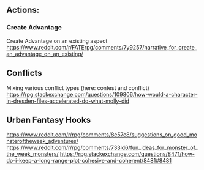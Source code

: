 ## Actions:
### Create Advantage
Create Advantage on an existing aspect
https://www.reddit.com/r/FATErpg/comments/7y9257/narrative_for_create_an_advantage_on_an_existing/

## Conflicts
Mixing various conflict types (here: contest and conflict)
https://rpg.stackexchange.com/questions/109806/how-would-a-character-in-dresden-files-accelerated-do-what-molly-did

## Urban Fantasy Hooks
https://www.reddit.com/r/rpg/comments/8e57c8/suggestions_on_good_monsteroftheweek_adventures/
https://www.reddit.com/r/rpg/comments/733ld6/fun_ideas_for_monster_of_the_week_monsters/
https://rpg.stackexchange.com/questions/8471/how-do-i-keep-a-long-range-plot-cohesive-and-coherent/8481#8481